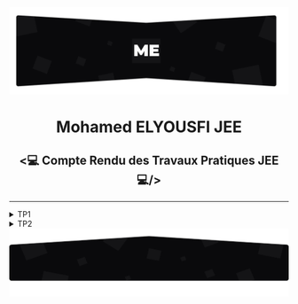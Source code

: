 <img src="./github/assets/images/topo_readme.jpg"/>

<h1 align="center">Mohamed ELYOUSFI JEE</h1>

<h2 align="center"><💻 Compte Rendu des Travaux Pratiques JEE💻/></h2>

---

<details>
    <summary>TP1</summary>
    <br />
    <p align="center">
        Coming soon...
    </p>
</details>

<details>
    <summary>TP2</summary>
    <br />
    <p align="center">
        Coming soon...
    </p>
</details>
<img src="./github/assets/images/rodape_readme.jpg" alt="Art for footer readme.md" />
